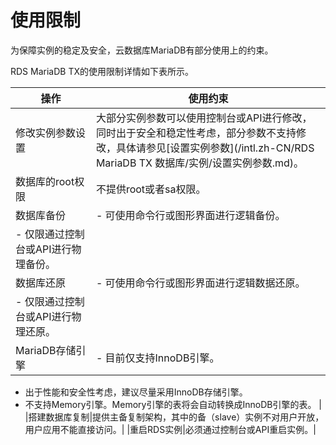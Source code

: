 # 使用限制

为保障实例的稳定及安全，云数据库MariaDB有部分使用上的约束。

RDS MariaDB TX的使用限制详情如下表所示。

|操作|使用约束|
|--|----|
|修改实例参数设置|大部分实例参数可以使用控制台或API进行修改，同时出于安全和稳定性考虑，部分参数不支持修改，具体请参见[设置实例参数](/intl.zh-CN/RDS MariaDB TX 数据库/实例/设置实例参数.md)。|
|数据库的root权限|不提供root或者sa权限。|
|数据库备份|-   可使用命令行或图形界面进行逻辑备份。
-   仅限通过控制台或API进行物理备份。 |
|数据库还原|-   可使用命令行或图形界面进行逻辑数据还原。
-   仅限通过控制台或API进行物理还原。 |
|MariaDB存储引擎|-   目前仅支持InnoDB引擎。
-   出于性能和安全性考虑，建议尽量采用InnoDB存储引擎。
-   不支持Memory引擎。Memory引擎的表将会自动转换成InnoDB引擎的表。 |
|搭建数据库复制|提供主备复制架构，其中的备（slave）实例不对用户开放，用户应用不能直接访问。|
|重启RDS实例|必须通过控制台或API重启实例。|

